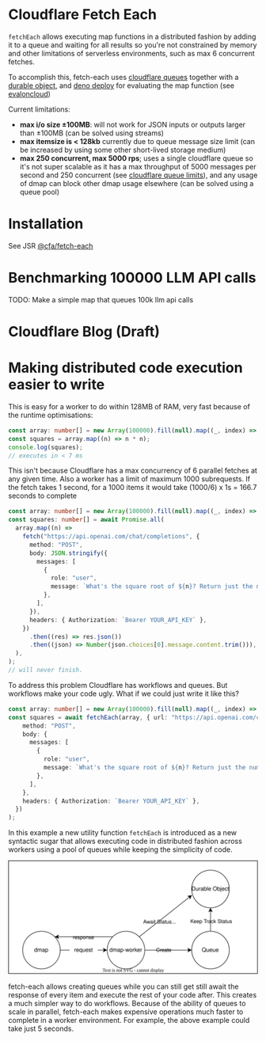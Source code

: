 # Cloudflare Fetch Each

`fetchEach` allows executing map functions in a distributed fashion by adding it to a queue and waiting for all results so you're not constrained by memory and other limitations of serverless environments, such as max 6 concurrent fetches.

To accomplish this, fetch-each uses [cloudflare queues](https://developers.cloudflare.com/queues/) together with a [durable object](https://developers.cloudflare.com/durable-objects/), and [deno deploy](https://deno.com/deploy) for evaluating the map function (see [evaloncloud](https://github.com/CodeFromAnywhere/evaloncloud))

Current limitations:

- **max i/o size ±100MB**: will not work for JSON inputs or outputs larger than ±100MB (can be solved using streams)
- **max itemsize is < 128kb** currently due to queue message size limit (can be increased by using some other short-lived storage medium)
- **max 250 concurrent, max 5000 rps**; uses a single cloudflare queue so it's not super scalable as it has a max throughput of 5000 messages per second and 250 concurrent (see [cloudflare queue limits](https://developers.cloudflare.com/queues/platform/limits/)), and any usage of dmap can block other dmap usage elsewhere (can be solved using a queue pool)

# Installation

See JSR [@cfa/fetch-each](https://jsr.io/@cfa/fetch-each)

# Benchmarking 100000 LLM API calls

TODO: Make a simple map that queues 100k llm api calls

# Cloudflare Blog (Draft)

# Making distributed code execution easier to write

This is easy for a worker to do within 128MB of RAM, very fast because of the runtime optimisations:

```ts
const array: number[] = new Array(100000).fill(null).map((_, index) => index);
const squares = array.map((n) => n * n);
console.log(squares);
// executes in < 7 ms
```

This isn't because Cloudflare has a max concurrency of 6 parallel fetches at any given time. Also a worker has a limit of maximum 1000 subrequests. If the fetch takes 1 second, for a 1000 items it would take (1000/6) x 1s = 166.7 seconds to complete

```ts
const array: number[] = new Array(100000).fill(null).map((_, index) => index);
const squares: number[] = await Promise.all(
  array.map((n) =>
    fetch("https://api.openai.com/chat/completions", {
      method: "POST",
      body: JSON.stringify({
        messages: [
          {
            role: "user",
            message: `What's the square root of ${n}? Return just the number`,
          },
        ],
      }),
      headers: { Authorization: `Bearer YOUR_API_KEY` },
    })
      .then((res) => res.json())
      .then((json) => Number(json.choices[0].message.content.trim())),
  ),
);
// will never finish.
```

To address this problem Cloudflare has workflows and queues. But workflows make your code ugly. What if we could just write it like this?

```ts
const array: number[] = new Array(100000).fill(null).map((_, index) => index);
const squares = await fetchEach(array, { url: "https://api.openai.com/chat/completions",
    method: "POST",
    body: {
      messages: [
        {
          role: "user",
          message: `What's the square root of ${n}? Return just the number`,
        },
      ],
    },
    headers: { Authorization: `Bearer YOUR_API_KEY` },
  })
);
```

In this example a new utility function `fetchEach` is introduced as a new syntactic sugar that allows executing code in distributed fashion across workers using a pool of queues while keeping the simplicity of code.

![](fetch-each.drawio.svg)

fetch-each allows creating queues while you can still get still await the response of every item and execute the rest of your code after. This creates a much simpler way to do workflows. Because of the ability of queues to scale in parallel, fetch-each makes expensive operations much faster to complete in a worker environment. For example, the above example could take just 5 seconds.
